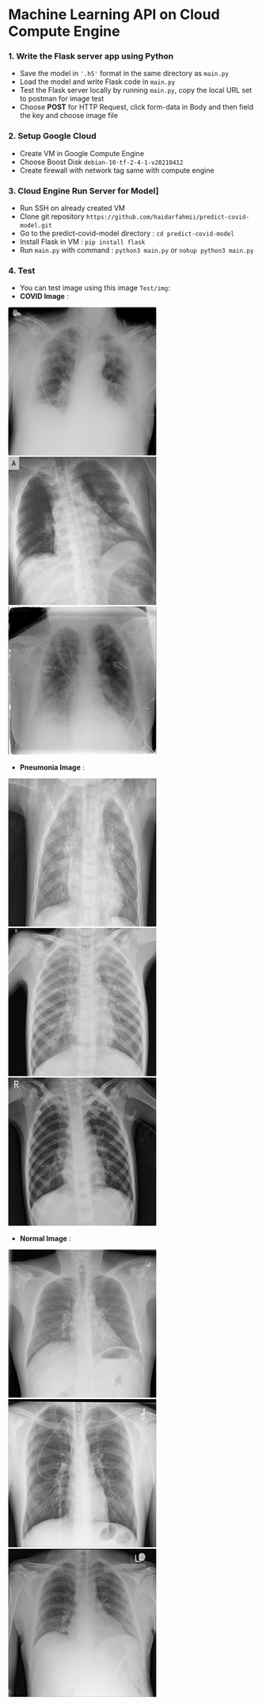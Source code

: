 # Machine Learning API on Cloud Compute Engine
### 1. Write the Flask server app using Python

- Save the model in `'.h5'` format in the same directory as `main.py`
- Load the model and write Flask code in `main.py` 
- Test the Flask server locally by running `main.py`, copy the local URL set to postman for image test
- Choose **POST** for HTTP Request, click form-data in Body and then field the key and choose image file

### 2. Setup Google Cloud
- Create VM in Google Compute Engine
- Choose Boost Disk `debian-10-tf-2-4-1-v20210412`
- Create firewall with network tag same with compute engine

### 3. Cloud Engine Run Server for Model]
- Run SSH on already created VM
- Clone git repository `https://github.com/haidarfahmii/predict-covid-model.git`
- Go to the predict-covid-model directory : `cd predict-covid-model`
- Install Flask in VM : `pip install flask`
- Run `main.py` with command : `python3 main.py` or `nohup python3 main.py`

### 4. Test
- You can test image using this image `Test/img`:
- **COVID Image** :

![COVID-1](Test/img/COVID-1.png) ![COVID-2](Test/img/COVID-2.png) ![COVID-3](Test/img/COVID-3.png)  

- **Pneumonia Image** :

![Pneumonia-46](Test/img/Viral%20Pneumonia-46.png) ![Pneumonia-47](Test/img/Viral%20Pneumonia-47.png) ![Pneumonia-48](Test/img/Viral%20Pneumonia-48.png)

- **Normal Image** :

![Normal-3](Test/img/Normal-3.png) ![Normal-56](Test/img/Normal-56.png) ![Normal-9886](Test/img/Normal-9886.png)
